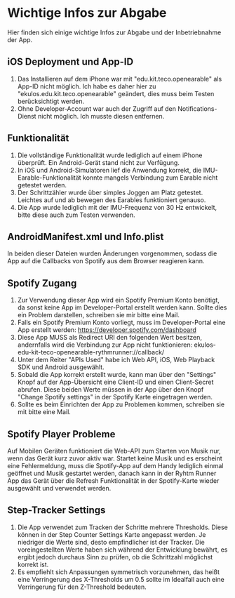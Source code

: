 # Wichtige Infos zur Abgabe
Hier finden sich einige wichtige Infos zur Abgabe und der Inbetriebnahme der App.

## iOS Deployment und App-ID
1. Das Installieren auf dem iPhone war mit "edu.kit.teco.openearable" als App-ID nicht möglich. Ich habe es daher hier zu "ekulos.edu.kit.teco.openearable" geändert, dies muss beim Testen berücksichtigt werden.
2. Ohne Developer-Account war auch der Zugriff auf den Notifications-Dienst nicht möglich. Ich musste diesen entfernen.

## Funktionalität
1. Die vollständige Funktionalität wurde lediglich auf einem iPhone überprüft. Ein Android-Gerät stand nicht zur Verfügung.
2. In iOS und Android-Simulatoren lief die Anwendung korrekt, die IMU-Earable-Funktionalität konnte mangels Verbindung zum Earable nicht getestet werden.
3. Der Schrittzähler wurde über simples Joggen am Platz getestet. Leichtes auf und ab bewegen des Earables funktioniert genauso.
4. Die App wurde lediglich mit der IMU-Frequenz von 30 Hz entwickelt, bitte diese auch zum Testen verwenden.

## AndroidManifest.xml und Info.plist
In beiden dieser Dateien wurden Änderungen vorgenommen, sodass die App auf die Callbacks von Spotify aus dem Browser reagieren kann.

## Spotify Zugang
1. Zur Verwendung dieser App wird ein Spotify Premium Konto benötigt, da sonst keine App im Developer-Portal erstellt werden kann. Sollte dies ein Problem darstellen, schreiben sie mir bitte eine Mail.
2. Falls ein Spotify Premium Konto vorliegt, muss im Developer-Portal eine App erstellt werden: https://developer.spotify.com/dashboard
3. Diese App MUSS als Redirect URI den folgenden Wert besitzen, andernfalls wird die Verbindung zur App nicht funktionieren: ekulos-edu-kit-teco-openearable-rythmrunner://callback/
4. Unter dem Reiter "APIs Used" habe ich Web API, iOS, Web Playback SDK und Android ausgewählt.
5. Sobald die App korrekt erstellt wurde, kann man über den "Settings" Knopf auf der App-Übersicht eine Client-ID und einen Client-Secret abrufen. Diese beiden Werte müssen in der App über den Knopf "Change Spotify settings" in der Spotify Karte eingetragen werden.
6. Sollte es beim Einrichten der App zu Problemen kommen, schreiben sie mit bitte eine Mail.

## Spotify Player Probleme
Auf Mobilen Geräten funktioniert die Web-API zum Starten von Musik nur, wenn das Gerät kurz zuvor aktiv war. Startet keine Musik und es erscheint eine Fehlermeldung, muss die Spotify-App auf dem Handy lediglich einmal geöffnet und Musik gestartet werden, danach kann in der Ryhtm Runner App das Gerät über die Refresh Funktionalität in der Spotify-Karte wieder ausgewählt und verwendet werden.

## Step-Tracker Settings
1. Die App verwendet zum Tracken der Schritte mehrere Thresholds. Diese können in der Step Counter Settings Karte angepasst werden. Je niedriger die Werte sind, desto empfindlicher ist der Tracker. Die voreingestellten Werte haben sich während der Entwicklung bewährt, es ergibt jedoch durchaus Sinn zu prüfen, ob die Schrittzahl möglichst korrekt ist.
2. Es empfiehlt sich Anpassungen symmetrisch vorzunehmen, das heißt eine Verringerung des X-Thresholds um 0.5 sollte im Idealfall auch eine Verringerung für den Z-Threshold bedeuten.
